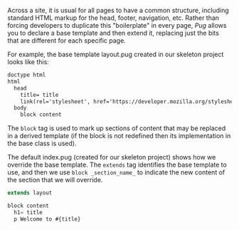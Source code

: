 Across a site, it is usual for all pages to have a common structure, including standard HTML markup for the head, footer, navigation, etc. Rather than forcing developers to duplicate this "boilerplate" in every page, _Pug_ allows you to declare a base template and then extend it, replacing just the bits that are different for each specific page.

For example, the base template layout.pug created in our skeleton project looks like this:
    
```html    
doctype html
html
  head
    title= title
    link(rel='stylesheet', href='https://developer.mozilla.org/stylesheets/style.css')
  body
    block content
```

The `block` tag is used to mark up sections of content that may be replaced in a derived template (if the block is not redefined then its implementation in the base class is used).

The default index.pug (created for our skeleton project) shows how we override the base template. The `extends` tag identifies the base template to use, and then we use `block _section_name_` to indicate the new content of the section that we will override.
    
```js    
extends layout

block content
  h1= title
  p Welcome to #{title}
```
